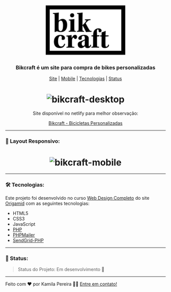 <h1 align="center"><a href="https://kahpereira-bikcraft.netlify.app/" target="_blank"><img alt="Bikcraft" width="250px" src="https://github.com/kahpereira/bikcraft_web/blob/master/img/bikcraft.svg"></a></h1>

<h3 align="center">Bikcraft é um site para compra de bikes personalizadas</h3>

<p align="center"><a href="#site">Site</a> | <a href="#mobile">Mobile</a> | <a href="#tecnologias">Tecnologias</a> | <a href="#status">Status</a></p>

<h1 align="center"><img alt="bikcraft-desktop" src="https://github.com/kahpereira/bikcraft_web/blob/master/img/screenshots/video-page.gif"></h1>
<a id="site"></a>
<p align="center">Site disponível no netlify para melhor observação:</p>
<p align="center"><a href="https://kahpereira-bikcraft.netlify.app/" target="_blank">Bikcraft - Bicicletas Personalizadas</a></p>


---

<a id="mobile"></a>
### 📱 Layout Responsivo:
<h1 align="center"><img alt="bikcraft-mobile" src="https://github.com/kahpereira/bikcraft_web/blob/master/img/screenshots/video-mobile.gif"></h1>

---

<a id="tecnologias"></a>
### 🛠 Tecnologias:
Este projeto foi desenvolvido no curso <a href="https://www.origamid.com/curso/web-design-completo/" target="_blank">Web Design Completo</a> do site <a href="https://www.origamid.com/" target="_blank">Origamid</a> com as seguintes tecnologias:
- HTML5
- CSS3
- JavaScript
- [PHP](https://www.php.net/)
- [PHPMailer](https://github.com/PHPMailer/PHPMailer)
- [SendGrid-PHP](https://github.com/sendgrid/sendgrid-php)

---

<a id="status"></a>
### 🚀 Status:
> Status do Projeto: Em desenvolvimento :construction:

---

Feito com ❤️ por Kamila Pereira 👋🏼 <a href="https://www.linkedin.com/in/kamila-pereira/">Entre em contato!</a>
